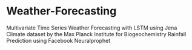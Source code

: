 # Weather-Forecasting
Multivariate Time Series Weather Forecasting with LSTM using Jena Climate dataset by the Max Planck Institute for Biogeochemistry
Rainfall Prediction using Facebook Neuralprophet
